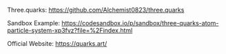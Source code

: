 Three.quarks: https://github.com/Alchemist0823/three.quarks

Sandbox Example: https://codesandbox.io/p/sandbox/three-quarks-atom-particle-system-xp3fvz?file=%2Findex.html

Official Website: https://quarks.art/
